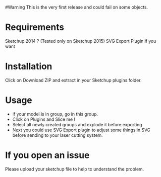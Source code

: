 #Warning
This is the very first release and could fail on some objects.

# Requirements
Sketchup 2014 ? (Tested only on Sketchup 2015)
SVG Export Plugin if you want

# Installation
Click on Download ZIP and extract in your Sketchup plugins folder.

# Usage
* If your model is in group, go in this group.
* Click on Plugins and Slice me !
* Select all newly created groups and explode it before exporting
* Next you could use SVG Export plugin to adjust some things in SVG before sending to your laser cutting system.

# If you open an issue
Please upload your sketchup file to help to understand the problem.  